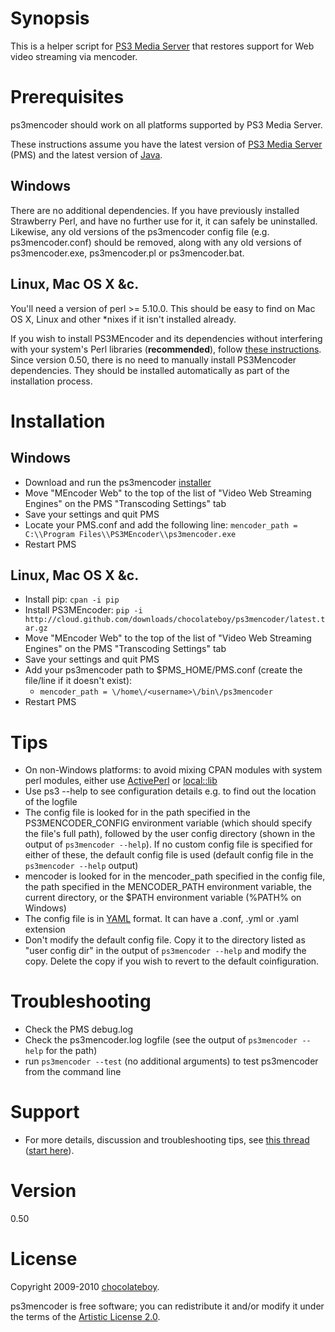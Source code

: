 # Synopsis

This is a helper script for [PS3 Media Server](http://code.google.com/p/ps3mediaserver/) that restores support for Web video streaming via mencoder.

# Prerequisites

ps3mencoder should work on all platforms supported by PS3 Media Server.

These instructions assume you have the latest version of [PS3 Media Server](http://ps3mediaserver.org/forum/viewtopic.php?f=2&t=3217) (PMS) and the latest version of [Java](http://www.java.com/en/download/index.jsp).

## Windows

There are no additional dependencies. If you have previously installed Strawberry Perl, and have no further use for it, it can safely be uninstalled. Likewise, any old versions of the ps3mencoder config file (e.g. ps3mencoder.conf) should be removed, along with any old versions of ps3mencoder.exe, ps3mencoder.pl or ps3mencoder.bat.

## Linux, Mac OS X &c.

You'll need a version of perl >= 5.10.0. This should be easy to find on Mac OS X, Linux and other *nixes if it isn't installed already.

If you wish to install PS3MEncoder and its dependencies without interfering with your system's Perl libraries (**recommended**), follow [these instructions](http://perl.jonallen.info/writing/articles/install-perl-modules-without-root). Since version 0.50, there is no need to manually install PS3Mencoder dependencies. They should be installed automatically as part of the installation process.
 
# Installation

## Windows

* Download and run the ps3mencoder [installer](http://cloud.github.com/downloads/chocolateboy/ps3mencoder/ps3mencoder_installer.exe)
* Move "MEncoder Web" to the top of the list of "Video Web Streaming Engines" on the PMS "Transcoding Settings" tab
* Save your settings and quit PMS
* Locate your PMS.conf and add the following line: `mencoder_path = C:\\Program Files\\PS3MEncoder\\ps3mencoder.exe`
* Restart PMS

## Linux, Mac OS X &c.

* Install pip: `cpan -i pip`
* Install PS3MEncoder: `pip -i http://cloud.github.com/downloads/chocolateboy/ps3mencoder/latest.tar.gz`
* Move "MEncoder Web" to the top of the list of "Video Web Streaming Engines" on the PMS "Transcoding Settings" tab
* Save your settings and quit PMS
* Add your ps3mencoder path to $PMS_HOME/PMS.conf (create the file/line if it doesn't exist):
  * `mencoder_path = \/home\/<username>\/bin\/ps3mencoder`
* Restart PMS

# Tips
* On non-Windows platforms: to avoid mixing CPAN modules with system perl modules, either use [ActivePerl]() or [local::lib]()
* Use ps3 --help to see configuration details e.g. to find out the location of the logfile
* The config file is looked for in the path specified in the PS3MENCODER_CONFIG environment variable (which should specify the file's full path), followed by the user config directory (shown in the output of `ps3mencoder --help`). If no custom config file is specified for either of these, the default config file is used (default config file in the `ps3mencoder --help` output)
* mencoder is looked for in the mencoder_path specified in the config file, the path specified in the MENCODER_PATH environment variable, the current directory, or the $PATH environment variable (%PATH% on Windows)
* The config file is in [YAML](http://en.wikipedia.org/wiki/YAML) format. It can have a .conf, .yml or .yaml extension
* Don't modify the default config file. Copy it to the directory listed as "user config dir" in the output of `ps3mencoder --help` and modify the copy. Delete the copy if you wish to revert to the default coinfiguration.

# Troubleshooting
* Check the PMS debug.log
* Check the ps3mencoder.log logfile (see the output of `ps3mencoder --help` for the path)
* run `ps3mencoder --test` (no additional arguments) to test ps3mencoder from the command line

# Support

* For more details, discussion and troubleshooting tips, see [this thread](http://ps3mediaserver.org/forum/viewtopic.php?f=6&t=5002) ([start here](http://ps3mediaserver.org/forum/viewtopic.php?f=6&t=5002#p22479)).

# Version

0.50

# License

Copyright 2009-2010 [chocolateboy](mailto:chocolate@cpan.org).

ps3mencoder is free software; you can redistribute it and/or modify it under the terms of the [Artistic License 2.0](http://www.opensource.org/licenses/artistic-license-2.0.php).
